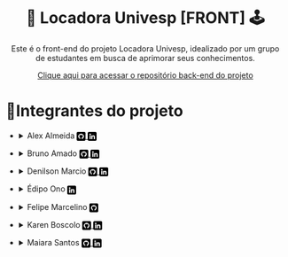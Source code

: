 <h1 align="center"> 📼 Locadora Univesp [FRONT] 🕹️ </h1>
<p align="center">Este é o front-end do projeto Locadora Univesp, idealizado por um grupo de estudantes em busca de aprimorar seus conhecimentos.</p>
<a align="center" href="https://github.com/DenilsonMarcio/locadora_univesp"><p align="center">Clique aqui para acessar o repositório back-end do projeto</p></a>


# 📖Integrantes do projeto

- <details>
    <summary>Alex Almeida
    <a href="https://github.com/AlexAlmeidaLeonardo" alt="Perfil de Alex Almeida no Github">
        <img align="center" src="./assets/images/icons/github.png"/>
    </a>
    <a href="https://www.linkedin.com/in/alex-almeida-leonardo-46050344/" alt="Perfil de Alex Almeida no Linkedin">
        <img align="center" src="./assets/images/icons/linkedin.png"/>
    </a>
    </summary>
        Atuando como desenvolvedor back-end neste projeto
    </details>
<!-- <br> -->

- <details>
    <summary>Bruno Amado
    <a href="https://github.com/bruamado" alt="Perfil de Bruno Amado no Github">
        <img align="center" src="./assets/images/icons/github.png"/>
    </a>
    <a href="https://www.linkedin.com/in/bruamado/" alt="Perfil de Bruno Amado no Linkedin">
        <img align="center" src="./assets/images/icons/linkedin.png"/>
    </a>
    </summary>
        Atuando como desenvolvedor front-end neste projeto
    </details>
<!-- <br> -->

- <details>
    <summary>Denilson Marcio
    <a href="https://github.com/DenilsonMarcio" alt="Perfil de Denilson Marcio no Github">
        <img align="center" src="./assets/images/icons/github.png"/>
    </a>
    <a href="https://www.linkedin.com/in/denilsonmarcio/" alt="Perfil de Denilson Marcio no Linkedin">
        <img align="center" src="./assets/images/icons/linkedin.png"/>
    </a>
    </summary>
        Atuando como desenvolvedor back-end neste projeto
    </details>
<!-- <br> -->

- <details>
    <summary>Édipo Ono
    <a href="https://www.linkedin.com/in/%C3%A9dipo-ono-44b362190/" alt="Perfil de Édipo Ono no Linkedin">
        <img align="center" src="./assets/images/icons/linkedin.png"/>
    </a>
    </summary>
        Atuando como desenvolvedor back-end neste projeto
    </details>
<!-- <br> -->

- <details>
    <summary>Felipe Marcelino
    <a href="https://github.com/felipemarcelino99" alt="Perfil de Felipe Marcelino no Github">
        <img align="center" src="./assets/images/icons/github.png"/>
    </a>
    </summary>
        Atuando como desenvolvedor front-end neste projeto
    </details>
<!-- <br> -->

- <details>
    <summary>Karen Boscolo
    <a href="https://github.com/KarenBoscolo" alt="Perfil de Karen Boscolo no Github">
        <img align="center" src="./assets/images/icons/github.png"/>
    </a>
    <a href="https://www.linkedin.com/in/karen-boscolo-54b8b4158/" alt="Perfil de Karen Boscolo no Linkedin">
        <img align="center" src="./assets/images/icons/linkedin.png"/>
    </a>
    </summary>
        Atuando como desenvolvedora back-end neste projeto
    </details>
<!-- <br> -->

- <details>
    <summary>Maiara Santos
    <a href="https://github.com/MaiaraSilva" alt="Perfil de Maiara Santos no Github">
        <img align="center" src="./assets/images/icons/github.png"/>
    </a>
    <a href="https://www.linkedin.com/in/maiara-da-silva-santos/" alt="Perfil de Maiara Santos no Linkedin">
        <img align="center" src="./assets/images/icons/linkedin.png"/>
    </a>
    </summary>
        Atuando como desenvolvedora back-end neste projeto
    </details>
<!-- <br> -->
